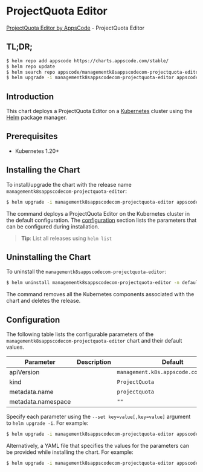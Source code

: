 # ProjectQuota Editor

[ProjectQuota Editor by AppsCode](https://appscode.com) - ProjectQuota Editor

## TL;DR;

```bash
$ helm repo add appscode https://charts.appscode.com/stable/
$ helm repo update
$ helm search repo appscode/managementk8sappscodecom-projectquota-editor --version=v0.20.0
$ helm upgrade -i managementk8sappscodecom-projectquota-editor appscode/managementk8sappscodecom-projectquota-editor -n default --create-namespace --version=v0.20.0
```

## Introduction

This chart deploys a ProjectQuota Editor on a [Kubernetes](http://kubernetes.io) cluster using the [Helm](https://helm.sh) package manager.

## Prerequisites

- Kubernetes 1.20+

## Installing the Chart

To install/upgrade the chart with the release name `managementk8sappscodecom-projectquota-editor`:

```bash
$ helm upgrade -i managementk8sappscodecom-projectquota-editor appscode/managementk8sappscodecom-projectquota-editor -n default --create-namespace --version=v0.20.0
```

The command deploys a ProjectQuota Editor on the Kubernetes cluster in the default configuration. The [configuration](#configuration) section lists the parameters that can be configured during installation.

> **Tip**: List all releases using `helm list`

## Uninstalling the Chart

To uninstall the `managementk8sappscodecom-projectquota-editor`:

```bash
$ helm uninstall managementk8sappscodecom-projectquota-editor -n default
```

The command removes all the Kubernetes components associated with the chart and deletes the release.

## Configuration

The following table lists the configurable parameters of the `managementk8sappscodecom-projectquota-editor` chart and their default values.

|     Parameter      | Description |                      Default                      |
|--------------------|-------------|---------------------------------------------------|
| apiVersion         |             | <code>management.k8s.appscode.com/v1alpha1</code> |
| kind               |             | <code>ProjectQuota</code>                         |
| metadata.name      |             | <code>projectquota</code>                         |
| metadata.namespace |             | <code>""</code>                                   |


Specify each parameter using the `--set key=value[,key=value]` argument to `helm upgrade -i`. For example:

```bash
$ helm upgrade -i managementk8sappscodecom-projectquota-editor appscode/managementk8sappscodecom-projectquota-editor -n default --create-namespace --version=v0.20.0 --set apiVersion=management.k8s.appscode.com/v1alpha1
```

Alternatively, a YAML file that specifies the values for the parameters can be provided while
installing the chart. For example:

```bash
$ helm upgrade -i managementk8sappscodecom-projectquota-editor appscode/managementk8sappscodecom-projectquota-editor -n default --create-namespace --version=v0.20.0 --values values.yaml
```
